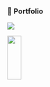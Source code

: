 ### 🧾 Portfolio
<a href="https://bit.ly/3UqJbQG"><img src="https://img.shields.io/badge/Notion-blue?logo=notion&logoColor=white"></a>

<a href="https://github.com/devxb/gitanimals">
    <img src="https://render.gitanimals.org/lines/csct3434?pet-id=629640887027723051" width="25%" height="100"/>
</a>
